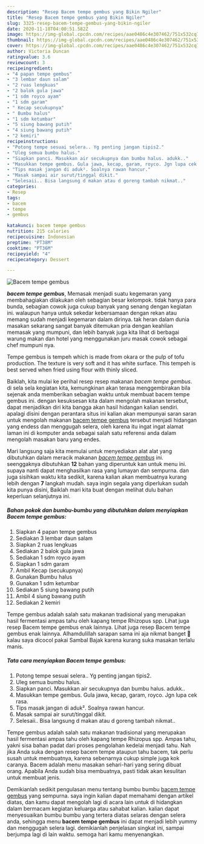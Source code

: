 ```yaml
---
description: "Resep Bacem tempe gembus yang Bikin Ngiler"
title: "Resep Bacem tempe gembus yang Bikin Ngiler"
slug: 3325-resep-bacem-tempe-gembus-yang-bikin-ngiler
date: 2020-11-18T04:00:51.582Z
image: https://img-global.cpcdn.com/recipes/aae0486c4e307462/751x532cq70/bacem-tempe-gembus-foto-resep-utama.jpg
thumbnail: https://img-global.cpcdn.com/recipes/aae0486c4e307462/751x532cq70/bacem-tempe-gembus-foto-resep-utama.jpg
cover: https://img-global.cpcdn.com/recipes/aae0486c4e307462/751x532cq70/bacem-tempe-gembus-foto-resep-utama.jpg
author: Victoria Duncan
ratingvalue: 3.6
reviewcount: 3
recipeingredient:
- "4 papan tempe gembus"
- "3 lembar daun salam"
- "2 ruas lengkuas"
- "2 balok gula jawa"
- "1 sdm royco ayam"
- "1 sdm garam"
- " Kecap secukupnya"
- " Bumbu halus"
- "1 sdm ketumbar"
- "5 siung bawang putih"
- "4 siung bawang putih"
- "2 kemiri"
recipeinstructions:
- "Potong tempe sesuai selera.. Yg penting jangan tipis2."
- "Uleg semua bumbu halus."
- "Siapkan panci. Masukkan air secukupnya dan bumbu halus. adukk.."
- "Masukkan tempe gembus. Gula jawa, kecap, garam, royco. Jgn lupa cek rasa."
- "Tips masak jangan di aduk². Soalnya rawan hancur."
- "Masak sampai air surut/tinggal dikit."
- "Selesaii.. Bisa langsung d makan atau d goreng tambah nikmat.."
categories:
- Resep
tags:
- bacem
- tempe
- gembus

katakunci: bacem tempe gembus 
nutrition: 215 calories
recipecuisine: Indonesian
preptime: "PT38M"
cooktime: "PT36M"
recipeyield: "4"
recipecategory: Dessert

---
```



![Bacem tempe gembus](https://img-global.cpcdn.com/recipes/aae0486c4e307462/751x532cq70/bacem-tempe-gembus-foto-resep-utama.jpg)

<b><i>bacem tempe gembus</i></b>, Memasak menjadi suatu kegemaran yang membahagiakan dilakukan oleh sebagian besar kelompok. tidak hanya para bunda, sebagian cowok juga cukup banyak yang senang dengan kegiatan ini. walaupun hanya untuk sekedar kebersamaan dengan rekan atau memang sudah menjadi kegemaran dalam dirinya. tak heran dalam dunia masakan sekarang sangat banyak ditemukan pria dengan keahlian memasak yang mumpuni, dan lebih banyak juga kita lihat di berbagai warung makan dan hotel yang menggunakan juru masak cowok sebagai chef mumpuni nya.

Tempe gembus is tempeh which is made from okara or the pulp of tofu production. The texture is very soft and it has white surface. This tempeh is best served when fried using flour with thinly sliced.

Baiklah, kita mulai ke perihal resep resep makanan <i>bacem tempe gembus</i>. di sela sela kegiatan kita, kemungkinan akan terasa menggembirakan bila sejenak anda memberikan sebagian waktu untuk membuat bacem tempe gembus ini. dengan kesuksesan kita dalam mengolah makanan tersebut, dapat menjadikan diri kita bangga akan hasil hidangan kalian sendiri. apalagi disini dengan perantara situs ini kalian akan mempunyai saran saran untuk mengolah makanan <u>bacem tempe gembus</u> tersebut menjadi hidangan yang endess dan menggugah selera, oleh karena itu ingat ingat alamat laman ini di komputer anda sebagai salah satu referensi anda dalam mengolah masakan baru yang endes.


Mari langsung saja kita memulai untuk menyediakan alat alat yang dibutuhkan dalam meracik makanan <u><i>bacem tempe gembus</i></u> ini. seenggaknya dibutuhkan <b>12</b> bahan yang diperuntuk kan untuk menu ini. supaya nanti dapat menghasilkan rasa yang lumayan dan sempurna. dan juga sisihkan waktu kita sedikit, karena kalian akan membuatnya kurang lebih dengan <b>7</b> langkah mudah. saya ingin segala yang diperlukan sudah kita punya disini, Baiklah mari kita buat dengan melihat dulu bahan keperluan selanjutnya ini.

<!--inarticleads1-->

##### Bahan pokok dan bumbu-bumbu yang dibutuhkan dalam menyiapkan Bacem tempe gembus:

1. Siapkan 4 papan tempe gembus
1. Sediakan 3 lembar daun salam
1. Siapkan 2 ruas lengkuas
1. Sediakan 2 balok gula jawa
1. Sediakan 1 sdm royco ayam
1. Siapkan 1 sdm garam
1. Ambil  Kecap (secukupnya)
1. Gunakan  Bumbu halus
1. Gunakan 1 sdm ketumbar
1. Sediakan 5 siung bawang putih
1. Ambil 4 siung bawang putih
1. Sediakan 2 kemiri


Tempe gembus adalah salah satu makanan tradisional yang merupakan hasil fermentasi ampas tahu oleh kapang tempe Rhizopus spp. Lihat juga resep Bacem tempe gembus enak lainnya. Lihat juga resep Bacem tempe gembus enak lainnya. Alhamdulillah sarapan sama ini aja nikmat banget 🤩 kalau saya dicocol pakai Sambal Bajak karena kurang suka masakan terlalu manis. 

<!--inarticleads2-->

##### Tata cara menyiapkan Bacem tempe gembus:

1. Potong tempe sesuai selera.. Yg penting jangan tipis2.
1. Uleg semua bumbu halus.
1. Siapkan panci. Masukkan air secukupnya dan bumbu halus. adukk..
1. Masukkan tempe gembus. Gula jawa, kecap, garam, royco. Jgn lupa cek rasa.
1. Tips masak jangan di aduk². Soalnya rawan hancur.
1. Masak sampai air surut/tinggal dikit.
1. Selesaii.. Bisa langsung d makan atau d goreng tambah nikmat..


Tempe gembus adalah salah satu makanan tradisional yang merupakan hasil fermentasi ampas tahu oleh kapang tempe Rhizopus spp. Ampas tahu, yakni sisa bahan padat dari proses pengolahan kedelai menjadi tahu. Nah jika Anda suka dengan resep bacem tempe ataupun tahu bacem, tak perlu susah untuk membuatnya, karena sebenarnya cukup simple juga kok caranya. Bacem adalah menu masakan sehari-hari yang sering dibuat orang. Apabila Anda sudah bisa membuatnya, pasti tidak akan kesulitan untuk membuat jenis. 

Demikianlah sedikit pengulasan menu tentang bumbu bumbu <u>bacem tempe gembus</u> yang sempurna. saya ingin kalian dapat memahami dengan artikel diatas, dan kamu dapat mengolah lagi di acara lain untuk di hidangkan dalam bermacam kegiatan keluarga atau sahabat kalian. kalian dapat menyesuaikan bumbu bumbu yang tertera diatas selaras dengan selera anda, sehingga menu <b>bacem tempe gembus</b> ini dapat menjadi lebih yummy dan menggugah selera lagi. demikianlah penjelasan singkat ini, sampai berjumpa lagi di lain waktu. semoga hari kamu menyenangkan.
